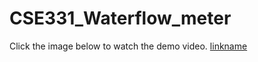 # CSE331_Waterflow_meter
Click the image below to watch the demo video.
[linkname](https://www.youtube.com/watch?v=lH9tHoYKSlc)


